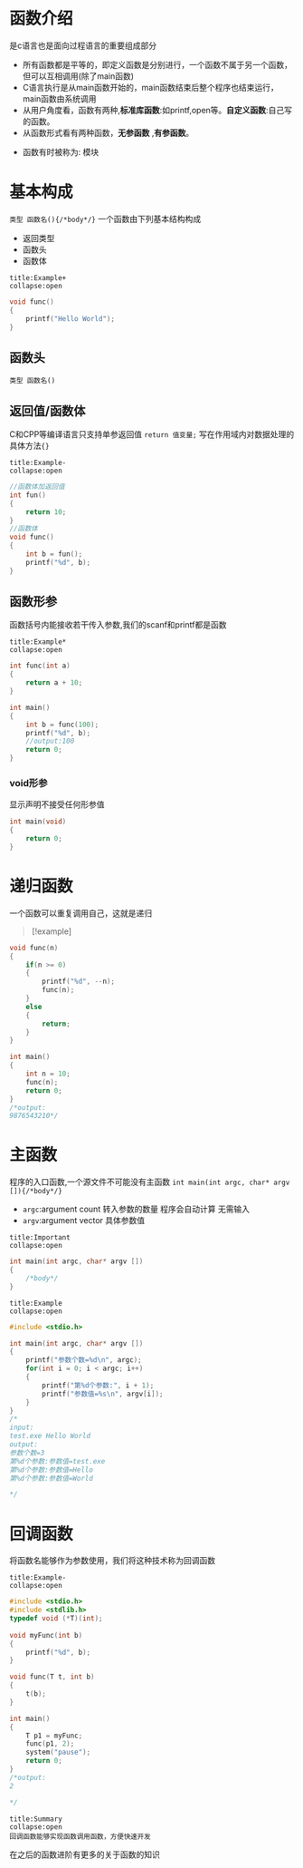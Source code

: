 # 函数介绍
是c语言也是面向过程语言的重要组成部分
* 所有函数都是平等的，即定义函数是分别进行，一个函数不属于另一个函数，但可以互相调用(除了main函数)
* C语言执行是从main函数开始的，main函数结束后整个程序也结束运行，main函数由系统调用
* 从用户角度看，函数有两种,**标准库函数**:如printf,open等。**自定义函数**:自己写的函数。
* 从函数形式看有两种函数，**无参函数** ,**有参函数**。
- 函数有时被称为: 模块

# 基本构成
`类型 函数名(){/*body*/}`
一个函数由下列基本结构构成
- 返回类型
- 函数头
- 函数体
```ad-example
title:Example+
collapse:open
```
```c
void func()
{
    printf("Hello World");
}
```

## 函数头
`类型 函数名()`

## 返回值/函数体
C和CPP等编译语言只支持单参返回值
`return 值变量;`
写在作用域内对数据处理的具体方法`{}`
```ad-example
title:Example-
collapse:open
```
```c
//函数体加返回值
int fun()
{
    return 10;
}
//函数体
void func()
{
    int b = fun();
    printf("%d", b);
}
```

## 函数形参
函数括号内能接收若干传入参数,我们的scanf和printf都是函数
```ad-example
title:Example*
collapse:open
```
```c
int func(int a)
{
    return a + 10;
}

int main()
{
    int b = func(100);
    printf("%d", b);
    //output:100
    return 0;
}
```

### void形参
显示声明不接受任何形参值
```c
int main(void)
{
    return 0;
}
```

# 递归函数
一个函数可以重复调用自己，这就是递归
> [!example] 
```c
void func(n)
{
    if(n >= 0)
    {
        printf("%d", --n);
        func(n);
    }
    else
    {
        return;
    }
}

int main()
{
    int n = 10;
    func(n);
    return 0;
}
/*output:
9876543210*/
```

# 主函数
程序的入口函数,一个源文件不可能没有主函数
`int main(int argc, char* argv []){/*body*/}`
- `argc`:argument count 转入参数的数量 程序会自动计算 无需输入
- `argv`:argument vector 具体参数值
```ad-important
title:Important
collapse:open
```
```c
int main(int argc, char* argv [])
{
    /*body*/
}
```

```ad-example
title:Example
collapse:open
```
```c
#include <stdio.h>

int main(int argc, char* argv [])
{
    printf("参数个数=%d\n", argc);
    for(int i = 0; i < argc; i++)
    {
        printf("第%d个参数:", i + 1);
        printf("参数值=%s\n", argv[i]);
    }
}
/*
input:
test.exe Hello World
output:
参数个数=3
第%d个参数:参数值=test.exe
第%d个参数:参数值=Hello
第%d个参数:参数值=World

*/
```

# 回调函数
将函数名能够作为参数使用，我们将这种技术称为回调函数
```ad-example
title:Example-
collapse:open
```
```c
#include <stdio.h>
#include <stdlib.h>
typedef void (*T)(int);
  
void myFunc(int b)
{
    printf("%d", b);
}

void func(T t, int b)
{
    t(b);
}

int main()
{
    T p1 = myFunc;
    func(p1, 2);
    system("pause");
    return 0;
}
/*output:
2

*/
```

```ad-summary
title:Summary
collapse:open
回调函数能够实现函数调用函数，方便快速开发
```

在之后的函数进阶有更多的关于函数的知识
